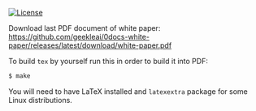 
[![License](https://img.shields.io/badge/license-MIT-green.svg)](https://github.com/geekleai/0docs-white-paper/blob/main/LICENSE)

Download last PDF document of white paper: https://github.com/geekleai/0docs-white-paper/releases/latest/download/white-paper.pdf

To build `tex` by yourself run this in order to build it into PDF:

```bash
$ make
```

You will need to have LaTeX installed and `latexextra` package for some Linux distributions.
